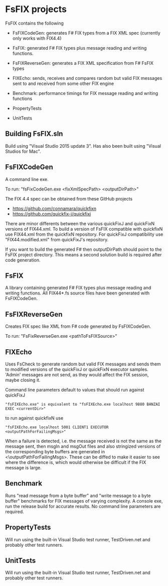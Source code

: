 

# FsFIX projects


FsFIX contains the following
- FsFIXCodeGen: generates F# FIX types from a FIX XML spec (currently only works with FIX4.4)
- FsFIX: generated F# FIX types plus message reading and writing functions. 

- FsFIXReverseGen: generates a FIX XML specification from F# FsFIX types
- FIXEcho: sends, receives and compares random but valid FIX messages sent to and received from some other FIX engine

- Benchmark: performance timings for FIX message reading and writing functions
- PropertyTests
- UnitTests




## Building FsFIX.sln

Build using "Visual Studio 2015 update 3". Has also been built using "Visual Studios for Mac". 


##  FsFIXCodeGen

A command line exe.

To run: "fsFixCodeGen.exe \<fixXmlSpecPath\> \<outputDirPath>"

The FIX 4.4 spec can be obtained from these GitHub projects
- https://github.com/connamara/quickfixn
- https://github.com/quickfix-j/quickfixj

There are minor differents between the various quickFixJ and quickFixN versions of FIX44.xml. To build a version of FsFIX compatible with quickfixN use FIX44.xml from the quickfixN repository. For quickFixJ compatibility use "FIX44.modified.xml" from quickFixJ's repository.

If you want to build the generated F# then outputDirPath should point to the FsFIX project directory. This means a second solution build is required after code generation.

##  FsFIX

A library containing generated F# FIX types plus message reading and writing functions. All FIX44*.fs source files have been generated with FsFIXCodeGen. 


##  FsFIXReverseGen

Creates FIX spec like XML from F# code generated by FsFIXCodeGen.

To run: "FsFixReverseGen.exe \<pathToFsFIXSource>"


##  FIXEcho

Uses FsCheck to generate random but valid FIX messages and sends them to modified versions of the quickFixJ or quickFixN executor samples. 'Admin' messages are not send, as they would affect the FIX session, maybe closing it.

Command line parameters default to values that should run against quickFixJ 
    
    "fsFIXEcho.exe" is equivalent to "fsFIXEcho.exe localhost 9880 BANZAI EXEC <currentDir>"

to run against quickfixN use

    "fsFIXEcho.exe localhost 5001 CLIENT1 EXECUTOR <outputPathForFailingMsgs>"

When a failure is detected, i.e. the message received is not the same as the message sent, then msgIn and msgOut files and also stringized versions of the corresponding byte buffers are generated in <\outputPathForFailingMsgs>. These can be diffed to make it easier to see where the difference is, which would otherwise be difficult if the FIX message is large.


##  Benchmark

Runs "read message from a byte buffer" and "write message to a byte buffer" benchmarks for FIX messages of varying complexity. A console exe, run the release build for accurate results. No command line parameters are required.


##  PropertyTests

Will run using the built-in Visual Studio test runner, TestDriven.net and probably other test runners.

##  UnitTests

Will run using the built-in Visual Studio test runner, TestDriven.net and probably other test runners.
